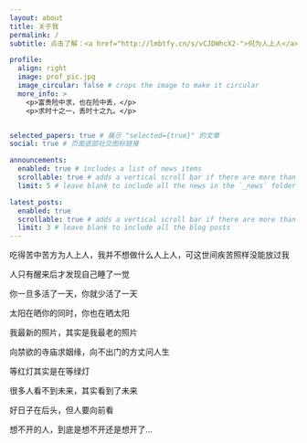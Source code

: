 ```yaml
---
layout: about
title: 关于我
permalink: /
subtitle: 点击了解：<a href="http://lmbtfy.cn/s/vCJDWhcX2-">何为人上人</a>

profile:
  align: right
  image: prof_pic.jpg
  image_circular: false # crops the image to make it circular
  more_info: >
    <p>富贵险中求，也在险中丢，</p> 
    <p>求时十之一，丢时十之九。</p>


selected_papers: true # 展示 "selected={true}" 的文章
social: true # 页面底部社交图标链接

announcements:
  enabled: true # includes a list of news items
  scrollable: true # adds a vertical scroll bar if there are more than 3 news items
  limit: 5 # leave blank to include all the news in the `_news` folder

latest_posts:
  enabled: true
  scrollable: true # adds a vertical scroll bar if there are more than 3 new posts items
  limit: 3 # leave blank to include all the blog posts
---
```


吃得苦中苦方为人上人，我并不想做什么人上人，可这世间疾苦照样没能放过我

人只有醒来后才发现自己睡了一觉

你一旦多活了一天，你就少活了一天

太阳在晒你的同时，你也在晒太阳

我最新的照片，其实是我最老的照片

向禁欲的寺庙求姻缘，向不出门的方丈问人生

等红灯其实是在等绿灯

很多人看不到未来，其实看到了未来

好日子在后头，但人要向前看

想不开的人，到底是想不开还是想开了...